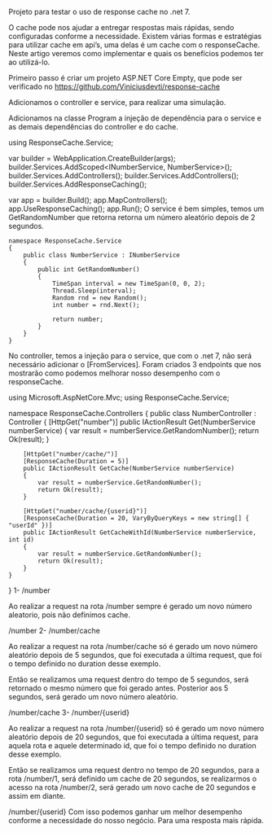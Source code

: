 
Projeto para testar o uso de response cache no .net 7.


O cache pode nos ajudar a entregar respostas mais rápidas, sendo configuradas conforme a necessidade. Existem várias formas e estratégias para utilizar cache em api’s, uma delas é um cache com o responseCache. Neste artigo veremos como implementar e quais os benefícios podemos ter ao utilizá-lo.

Primeiro passo é criar um projeto ASP.NET Core Empty, que pode ser verificado no https://github.com/Viniciusdevti/response-cache

Adicionamos o controller e service, para realizar uma simulação.


Adicionamos na classe Program a injeção de dependência para o service e as demais dependências do controller e do cache.

using ResponseCache.Service;

var builder = WebApplication.CreateBuilder(args);
builder.Services.AddScoped<INumberService, NumberService>();
builder.Services.AddControllers();
builder.Services.AddControllers();
builder.Services.AddResponseCaching();

var app = builder.Build();
app.MapControllers();
app.UseResponseCaching();
app.Run();
O service é bem simples, temos um GetRandomNumber que retorna retorna um número aleatório depois de 2 segundos.

    namespace ResponseCache.Service
    {
        public class NumberService : INumberService
        {
            public int GetRandomNumber()
            {
                TimeSpan interval = new TimeSpan(0, 0, 2);
                Thread.Sleep(interval);
                Random rnd = new Random();
                int number = rnd.Next();

                return number;
            }
        }
    }
No controller, temos a injeção para o service, que com o .net 7, não será necessário adicionar o [FromServices]. Foram criados 3 endpoints que nos mostrarão como podemos melhorar nosso desempenho com o responseCache.

using Microsoft.AspNetCore.Mvc;
using ResponseCache.Service;

namespace ResponseCache.Controllers
{
    public class NumberController : Controller
    {
        [HttpGet("number")]
        public IActionResult Get(NumberService numberService)
        {
            var result = numberService.GetRandomNumber();
            return Ok(result);
        }

        [HttpGet("number/cache/")]
        [ResponseCache(Duration = 5)]
        public IActionResult GetCache(NumberService numberService)
        {
            var result = numberService.GetRandomNumber();
            return Ok(result);
        }

        [HttpGet("number/cache/{userid}")]
        [ResponseCache(Duration = 20, VaryByQueryKeys = new string[] { "userId" })]
        public IActionResult GetCacheWithId(NumberService numberService, int id)
        {
            var result = numberService.GetRandomNumber();
            return Ok(result);
        }
    }
}
1- /number

Ao realizar a request na rota /number sempre é gerado um novo número aleatorio, pois não definimos cache.


/number
2- /number/cache

Ao realizar a request na rota /number/cache só é gerado um novo número aleatório depois de 5 segundos, que foi executada a última request, que foi o tempo definido no duration desse exemplo.

Então se realizamos uma request dentro do tempo de 5 segundos, será retornado o mesmo número que foi gerado antes. Posterior aos 5 segundos, será gerado um novo número aleatório.


/number/cache
3- /number/{userid}

Ao realizar a request na rota /number/{userid} só é gerado um novo número aleatório depois de 20 segundos, que foi executada a última request, para aquela rota e aquele determinado id, que foi o tempo definido no duration desse exemplo.

Então se realizamos uma request dentro no tempo de 20 segundos, para a rota /number/1, será definido um cache de 20 segundos, se realizarmos o acesso na rota /number/2, será gerado um novo cache de 20 segundos e assim em diante.


/number/{userid}
Com isso podemos ganhar um melhor desempenho conforme a necessidade do nosso negócio. Para uma resposta mais rápida.

